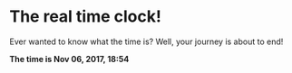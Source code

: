 # The real time clock!

Ever wanted to know what the time is? Well, your journey is about to end!

**The time is Nov 06, 2017, 18:54**